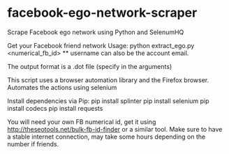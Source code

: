 # facebook-ego-network-scraper
Scrape Facebook ego network using Python and SelenumHQ 


Get your Facebook friend network
Usage: python extract_ego.py <username> <password> <numerical_fb_id> <output file>
** username can also be the account email.

The output format is a .dot file (specify in the arguments)

This script uses a browser automation library and the Firefox browser.
Automates the actions using selenium

Install dependencies via Pip:
pip install splinter 
pip install selenium
pip install codecs
pip install requests

You will need your own FB numerical id, get it using http://theseotools.net/bulk-fb-id-finder or a similar tool.
Make sure to have a stable internet connection, may take some hours depending on the number if friends.

